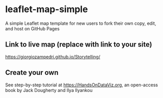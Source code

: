# leaflet-map-simple
A simple Leaflet map template for new users to fork their own copy, edit, and host on GitHub Pages

## Link to live map (replace with link to your site)
https://giorgiozampedri.github.io/Storytelling/

## Create your own
See step-by-step tutorial at https://HandsOnDataViz.org, an open-access book by Jack Dougherty and Ilya Ilyankou
